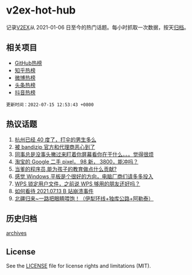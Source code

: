 # v2ex-hot-hub

 记录[V2EX](https://www.v2ex.com/)从 2021-01-06 日至今的热门话题。每小时抓取一次数据，按天[归档](archives)。
 
 ## 相关项目

- [GitHub热榜](https://github.com/snaildev/github-hot-hub)
- [知乎热榜](https://github.com/snaildev/zhihu-hot-hub)
- [微博热榜](https://github.com/snaildev/weibo-hot-hub)
- [头条热榜](https://github.com/snaildev/toutiao-hot-hub)
- [抖音热榜](https://github.com/snaildev/douyin-hot-hub)


 `更新时间：2022-07-15 12:53:43 +0800`

## 热议话题

1. [杭州已经 40 度了，打伞的男生多么](https://www.v2ex.com/t/866138)
1. [被 bandizip 官方和代理商恶心到了](https://www.v2ex.com/t/866229)
1. [同事总是没事头撇过来盯着你屏幕看你在干什么。。。觉得很烦](https://www.v2ex.com/t/866313)
1. [淘宝的 Google 二手 pixel， 98 新， 3800，能冲吗？](https://www.v2ex.com/t/866180)
1. [当爹的程序员,能为孩子的教育做点什么贡献?](https://www.v2ex.com/t/866151)
1. [感觉 Windows 平板是个很好的方向，电脑厂商们请多多投入](https://www.v2ex.com/t/866153)
1. [WPS 锁定用户文件，之前说 WPS 够用的朋友还好吗？](https://www.v2ex.com/t/866291)
1. [如何看待 2021.07.13 B 站崩溃事件](https://www.v2ex.com/t/866300)
1. [北疆归来~一路把眼睛喂饱！（伊犁环线+独库公路+阿勒泰）](https://www.v2ex.com/t/866324)

## 历史归档

[archives](archives)

## License

See the [LICENSE](LICENSE) file for license rights and limitations (MIT).
